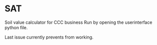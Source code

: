  # SAT
 
 Soil value calculator for CCC business
 Run by opening the userinterface python file.
 
Last issue currently prevents from working.
